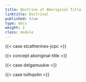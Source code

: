 ```yaml
---
title: Doctrine of Aboriginal Title
linktitle: Doctrinal
published: true
type: docs
weight: 2
class: module
---
```


{{< case stcatherines-jcpc >}}

{{< concept aboriginal-title >}}

{{< case delgamuukw >}}

{{< case tsilhqotin >}}


<!--{{< concept title="Inconsistent Use" path="content/concepts/inconsistent-use.md" >}}-->


